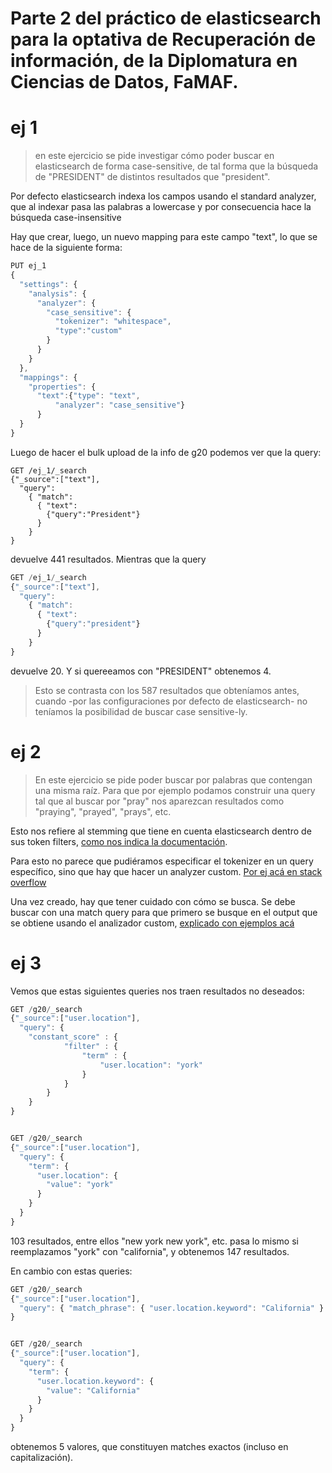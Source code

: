 # Parte 2 del práctico de elasticsearch para la optativa de Recuperación de información, de la Diplomatura en Ciencias de Datos, FaMAF.

# ej 1

> en este ejercicio se pide investigar cómo poder buscar en elasticsearch de forma case-sensitive, de tal forma que la búsqueda de "PRESIDENT" de distintos resultados que "president".

Por defecto elasticsearch indexa los campos usando el standard analyzer, que al indexar pasa las palabras a lowercase y por consecuencia hace la búsqueda case-insensitive

Hay que crear, luego, un nuevo mapping para este campo "text", lo que se hace de la siguiente forma:

```javascript
PUT ej_1
{
  "settings": {
    "analysis": {
      "analyzer": {
        "case_sensitive": {
          "tokenizer": "whitespace",
          "type":"custom"
        }
      }
    }
  },
  "mappings": {
    "properties": {
      "text":{"type": "text",
          "analyzer": "case_sensitive"}
      }
  }
}

```
Luego de hacer el bulk upload de la info de g20 podemos ver que la query:
```javascrip
GET /ej_1/_search
{"_source":["text"],
  "query":
    { "match":
      { "text":
        {"query":"President"}
      }
    }
}
```
devuelve 441 resultados. Mientras que la query
```javascript
GET /ej_1/_search
{"_source":["text"],
  "query":
    { "match":
      { "text":
        {"query":"president"}
      }
    }
}
```
devuelve 20. Y si quereeamos con "PRESIDENT" obtenemos 4.
> Esto se contrasta con los 587 resultados que obteníamos antes, cuando -por las configuraciones por defecto de elasticsearch- no teníamos la posibilidad de buscar case sensitive-ly.

# ej 2

> En este ejercicio se pide poder buscar por palabras que contengan una misma raíz. Para que por ejemplo podamos construir una query tal que al buscar por "pray" nos aparezcan resultados como "praying", "prayed", "prays", etc.

Esto nos refiere al stemming que tiene en cuenta elasticsearch dentro de sus token filters, [como nos indica la documentación](https://www.elastic.co/guide/en/elasticsearch/reference/current/stemming.html).

Para esto no parece que pudiéramos especificar el tokenizer en un query específico, sino que hay que hacer un analyzer custom.
[Por ej acá en stack overflow](https://stackoverflow.com/questions/32229255/elasticsearch-match-with-stemming)

Una vez creado, hay que tener cuidado con cómo se busca. Se debe buscar con una match query para que primero se busque en el output que se obtiene usando el analizador custom, [explicado con ejemplos acá](https://stackoverflow.com/questions/32103886/match-query-internals-on-stemmed-word-search-elastic)





# ej 3
Vemos que estas siguientes queries nos traen resultados no deseados:

```javascript
GET /g20/_search
{"_source":["user.location"],
  "query": { 
    "constant_score" : { 
            "filter" : {
                "term" : { 
                    "user.location": "york"
                }
            }
        }
    }
}


GET /g20/_search
{"_source":["user.location"],
  "query": { 
    "term": {
      "user.location": {
        "value": "york"
      }
    }
  }
}

```
103 resultados, entre ellos "new york new york", etc. pasa lo mismo si reemplazamos "york" con "california", y obtenemos 147 resultados.


En cambio con estas queries:
```javascript
GET /g20/_search
{"_source":["user.location"],
  "query": { "match_phrase": { "user.location.keyword": "California" } }
}


GET /g20/_search
{"_source":["user.location"],
  "query": {
    "term": {
      "user.location.keyword": {
        "value": "California"
      }
    }
  }
}
```

obtenemos 5 valores, que constituyen matches exactos (incluso en capitalización).
